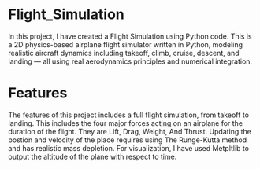 # Flight_Simulation
In this project, I have created a Flight Simulation using Python code. This is a 2D physics-based airplane flight simulator written in Python, modeling realistic aircraft dynamics including takeoff, climb, cruise, descent, and landing — all using real aerodynamics principles and numerical integration.

# Features 
The features of this project includes a full flight simulation, from takeoff to landing. This includes the four major forces acting on an airplane for the duration of the flight. They are Lift, Drag, Weight, And Thrust. Updating the postion and velocity of the place requires using The Runge-Kutta method and has realistic mass depletion. For visualization, I have used Metpltlib to output the altitude of the plane with respect to time. 
